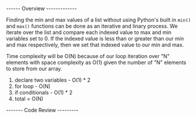 ------ Overview -------------

Finding the min and max values of a list without using Python's built in `min()` and `max()` functions can be done as an iterative and linary process. We iterate over the list and compare each indexed value to max and min variables set to 0. If the indexed value is less than or greater than our min and max respectively, then we set that indexed value to our min and max. 

Time complexity will be O(N) because of our loop iteration over "N" elements with space complexity as O(1) given the number of "N" elements to store from our array.

1. declare two variables - O(1) * 2
2. for loop - O(N) 
3. if conditionals - O(1) * 2
3. total = O(N)

------- Code Review --------- 

